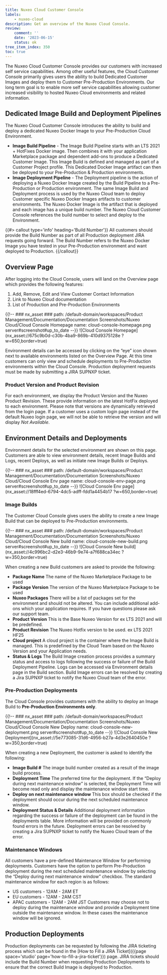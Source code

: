 ```yaml
---
title: Nuxeo Cloud Customer Console
labels:
    - nuxeo-cloud
description: Get an overview of the Nuxeo Cloud Console.
review:
    comment: ''
    date: '2023-06-15'
    status: ok
tree_item_index: 350
toc: true
---
```


The Nuxeo Cloud Customer Console provides our customers with increased self service capabilities. Among other useful features, the Cloud Customer Console primarily gives users the ability to build Dedicated Customer Images and deploy them to Customer Pre-Production Environments. Our long term goal is to enable more self service capabilities allowing customer increased visibility to hosted Nuxeo Cloud environments and related information.

## Dedicated Image Build and Deployment Pipelines

The Nuxeo Cloud Customer Console introduces the ability to build and deploy a dedicated Nuxeo Docker Image to your Pre-Production Cloud Environment.
-	**Image Build Pipeline** - The Image Build Pipeline starts with an LTS 2021 + HotFixes Docker image. Then combines it with your application Marketplace package and dependent add-ons to produce a Dedicated Customer Image. This Image Build is defined and managed as part of a Customer Project profile. This Dedicated Docker Image artifact can then be deployed to your Pre-Production & Production environments.
-	**Image Deployment Pipeline** - The Deployment pipeline is the action of deploying a Nuxeo Docker Image created by the Build Pipeline to a Pre-Production or Production environment. The same Image Build and Deployment process is used by the Nuxeo Cloud team to deploy Customer specific Nuxeo Docker Images artifacts to customer environments. The Nuxeo Docker Image is the artifact that is deployed and each image has a unique build number. The Nuxeo Cloud Customer Console references the build number to select and deploy to the Environment.

{{#> callout type='info' heading='Build Number'}}
All customers should provide the Build Number as part of all Production deployment JIRA requests going forward. The Build Number refers to the Nuxeo Docker Image you have tested in your Pre-Production environment and want deployed to Production.
{{/callout}}

## Overview Page

After logging into the Cloud Console, users will land on the Overview page which provides the following features:
1.	Add, Remove, Edit and View Customer Contact Information
2.	Link to Nuxeo Cloud documentation
3.	List of Production and Pre-Production Environments

{{!--     ### nx_asset ###
    path: /default-domain/workspaces/Product Management/Documentation/Documentation Screenshots/Nuxeo Cloud/Cloud Console Homepage
    name: cloud-console-homepage.png
    server#screenshot#up_to_date
--}}
![Cloud Console Homepage](nx_asset://675c9b0d-c30b-4ba9-869b-410d9375128e ?w=650,border=true)
 
Environment details can be accessed by clicking on the “eye” icon shown next to available environments listed on the Overview Page. At this time customers can only view and schedule deployments to Pre-Production environments within the Cloud Console. Production deployment requests must be made by submitting a JIRA SUPNXP ticket. 

### Product Version and Product Revision

For each environment, we display the Product Version and the Nuxeo Product Revision. These provide information on the latest HotFix deployed to each environment. 
Please note that versions are dynamically retrieved from the login page. If a customer uses a custom login page instead of the default Nuxeo login page, we will not be able to retrieve the version and will display _Not Available_.

## Environment Details and Deployments

Environment details for the selected environment are shown on this page. Customers are able to view environment details, recent Image Builds and Logs, recent Deploys, as well as initiate new Image Builds or Deploys. 

{{!--     ### nx_asset ###
    path: /default-domain/workspaces/Product Management/Documentation/Documentation Screenshots/Nuxeo Cloud/Cloud Console Env page
    name: cloud-console-env-page.png
    server#screenshot#up_to_date
--}}
![Cloud Console Env page](nx_asset://18fff4ed-6794-4dc5-adff-fdd1a4454b17 ?w=650,border=true)
 
### Image Builds

The Customer Cloud Console gives users the ability to create a new Image Build that can be deployed to Pre-Production environments. 

{{!--     ### nx_asset ###
    path: /default-domain/workspaces/Product Management/Documentation/Documentation Screenshots/Nuxeo Cloud/Cloud Console New build
    name: cloud-console-new-build.png
    server#screenshot#up_to_date
--}}
![Cloud Console New build](nx_asset://4c996bc2-d2e3-46b9-9e74-a7f688ca34ec ?w=350,border=true)
 
When creating a new Build customers are asked to provide the following: 
-	**Package Name** The name of the Nuxeo Marketplace Package to be used
-	**Package Version** The version of the Nuxeo Marketplace Package to be used
-	**Nuxeo Packages** There will be a list of packages set for the environment and should not be altered. You can include additional add-ons which your application requires. If you have questions please ask our support team.
-	**Product Version** This is the Base Nuxeo Version for ex LTS 2021 and will be predefined.
-	**Product Revision** The Nuxeo Hotfix version to be used. ex LTS 2021 HF25
-	**Cloud project** A cloud project is the container where the Image Build is managed. This is predefined by the Cloud Team based on the Nuxeo Version and your Application needs. 
-	**Status & Logs** The Build Image creation process provides a summary status and access to logs following the success or failure of the Build Deployment Pipeline. Logs can be accessed via Environment details page in the Build section. Build Image errors can be resolved by creating a Jira SUPNXP ticket to notify the Nuxeo Cloud team of the error.

### Pre-Production Deployments

The Cloud Console provides customers with the ability to deploy an Image Build to **Pre-Production Environments only**. 

{{!--     ### nx_asset ###
    path: /default-domain/workspaces/Product Management/Documentation/Documentation Screenshots/Nuxeo Cloud/Cloud Console New Deploy
    name: cloud-console-new-deployment.png
    server#screenshot#up_to_date
--}}
![Cloud Console New Deployment](nx_asset://5e773085-31d6-4956-b27a-4d3e2640450e ?w=350,border=true)
 
When creating a new Deployment, the customer is asked to identify the following: 
-	**Image Build #** The image build number created as a result of the image build process.
-	**Deployment Time** The preferred time for the deployment. If the “Deploy during next maintenance window” is selected, the Deployment Time will become read only and display the maintenance window start time. 
-	**Deploy on next maintenance window** This box should be checked if the deployment should occur during the next scheduled maintenance window. 
-	**Deployment Status & Details** Additional deployment information regarding the success or failure of the deployment can be found in the deployments table. More information will be provided on commonly found errors in the future. Deployment errors can be resolved by creating a Jira SUPNXP ticket to notify the Nuxeo Cloud team of the error. 

### Maintenance Windows

All customers have a pre-defined Maintenance Window for performing deployments. Customers have the option to perform Pre-Production deployment during the next scheduled maintenance window by selecting the “Deploy during next maintenance window” checkbox. 
The standard maintenance window for each region is as follows:
- US customers - 12AM - 2AM ET 
- EU customers - 12AM - 2AM CST 
- APAC customers - 12AM - 2AM JST
Customers may choose not to deploy during the maintenance window and provide a Deployment time outside the maintenance window. In these cases the maintenance window will be ignored.

## Production Deployments

Production deployments can be requested by following the JIRA ticketing process which can be found in the [How to Fill a JIRA Ticket]({{page space='studio' page='how-to-fill-a-jira-ticket'}}) page. JIRA tickets should include the Build Number when requesting Production Deployments to ensure that the correct Build Image is deployed to Production. 

